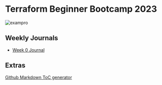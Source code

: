 # Terraform Beginner Bootcamp 2023

![exampro](https://github.com/SerVErThread/terraform-beginner-bootcamp-2023/assets/24904136/ead2278b-2c72-4a98-a87f-4d2870ec582b)



## Weekly Journals
- [Week 0 Journal](journal/week0.md)

## Extras
[Github Markdown ToC generator](https://ecotrust-canada.github.io/markdown-toc/)
